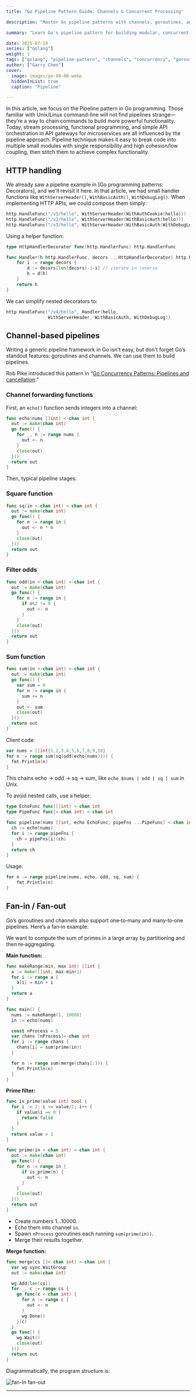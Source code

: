 ```yaml
---
title: "Go Pipeline Pattern Guide: Channels & Concurrent Processing"

description: "Master Go pipeline patterns with channels, goroutines, and fan-in/fan-out. Build concurrent data processing pipelines for scalable apps."

summary: "Learn Go's pipeline pattern for building modular, concurrent applications. Explore channel-based pipelines, HTTP middleware chains, and fan-in/fan-out patterns using goroutines for efficient data processing and stream operations."

date: 2025-07-10
series: ["Golang"]
weight: 1
tags: ["golang", "pipeline-pattern", "channels", "concurrency", "goroutines"]
author: ["Garry Chen"]
cover:
  image: images/go-09-00.webp
  hiddenInList: true
  caption: "Pipeline"

---
```



In this article, we focus on the Pipeline pattern in Go programming. Those familiar with Unix/Linux command-line will not find pipelines strange—they’re a way to chain commands to build more powerful functionality. Today, stream processing, functional programming, and simple API orchestration in API gateways for microservices are all influenced by the pipeline approach. Pipeline technique makes it easy to break code into multiple small modules with single responsibility and high cohesion/low coupling, then stitch them to achieve complex functionality.

## HTTP handling

We already saw a pipeline example in \[Go programming patterns: Decorators], and we'll revisit it here. In that article, we had small handler functions like `WithServerHeader()`, `WithBasicAuth()`, `WithDebugLog()`. When implementing HTTP APIs, we could compose them simply:

```go
http.HandleFunc("/v1/hello", WithServerHeader(WithAuthCookie(hello)))
http.HandleFunc("/v2/hello", WithServerHeader(WithBasicAuth(hello)))
http.HandleFunc("/v3/hello", WithServerHeader(WithBasicAuth(WithDebugLog(hello))))
```

Using a helper function:

```go
type HttpHandlerDecorator func(http.HandlerFunc) http.HandlerFunc

func Handler(h http.HandlerFunc, decors ...HttpHandlerDecorator) http.HandlerFunc {
    for i := range decors {
        d := decors[len(decors)-1-i] // iterate in reverse
        h = d(h)
    }
    return h
}
```

We can simplify nested decorators to:

```go
http.HandleFunc("/v4/hello", Handler(hello,
                WithServerHeader, WithBasicAuth, WithDebugLog))
```

## Channel-based pipelines

Writing a generic pipeline framework in Go isn't easy, but don't forget Go’s standout features: goroutines and channels. We can use them to build pipelines. 

Rob Pike introduced this pattern in “[Go Concurrency Patterns: Pipelines and cancellation](https://go.dev/blog/pipelines).”

### Channel forwarding functions

First, an `echo()` function sends integers into a channel:

```go
func echo(nums []int) <-chan int {
  out := make(chan int)
  go func() {
    for _, n := range nums {
      out <- n
    }
    close(out)
  }()
  return out
}
```

Then, typical pipeline stages:

### Square function

```go
func sq(in <-chan int) <-chan int {
  out := make(chan int)
  go func() {
    for n := range in {
      out <- n * n
    }
    close(out)
  }()
  return out
}
```

### Filter odds

```go
func odd(in <-chan int) <-chan int {
  out := make(chan int)
  go func() {
    for n := range in {
      if n%2 != 0 {
        out <- n
      }
    }
    close(out)
  }()
  return out
}
```

### Sum function

```go
func sum(in <-chan int) <-chan int {
  out := make(chan int)
  go func() {
    var sum = 0
    for n := range in {
      sum += n
    }
    out <- sum
    close(out)
  }()
  return out
}
```

Client code:

```go
var nums = []int{1,2,3,4,5,6,7,8,9,10}
for n := range sum(sq(odd(echo(nums)))) {
  fmt.Println(n)
}
```

This chains echo → odd → sq → sum, like `echo $nums | odd | sq | sum` in Unix.

To avoid nested calls, use a helper:

```go
type EchoFunc func([]int) <-chan int
type PipeFunc func(<-chan int) <-chan int

func pipeline(nums []int, echo EchoFunc, pipeFns ...PipeFunc) <-chan int {
  ch := echo(nums)
  for i := range pipeFns {
    ch = pipeFns[i](ch)
  }
  return ch
}
```

Usage:

```go
for n := range pipeline(nums, echo, odd, sq, sum) {
    fmt.Println(n)
}
```

## Fan‑in / Fan‑out

Go’s goroutines and channels also support one‑to‑many and many‑to‑one pipelines. Here’s a fan‑in example:

We want to compute the sum of primes in a large array by partitioning and then re‑aggregating.

**Main function:**

```go
func makeRange(min, max int) []int {
  a := make([]int, max-min+1)
  for i := range a {
    a[i] = min + i
  }
  return a
}

func main() {
  nums := makeRange(1, 10000)
  in := echo(nums)

  const nProcess = 5
  var chans [nProcess]<-chan int
  for i := range chans {
    chans[i] = sum(prime(in))
  }

  for n := range sum(merge(chans[:])) {
    fmt.Println(n)
  }
}
```

**Prime filter:**

```go
func is_prime(value int) bool {
  for i := 2; i <= value/2; i++ {
    if value%i == 0 {
      return false
    }
  }
  return value > 1
}

func prime(in <-chan int) <-chan int {
  out := make(chan int)
  go func() {
    for n := range in {
      if is_prime(n) {
        out <- n
      }
    }
    close(out)
  }()
  return out
}
```

* Create numbers 1…10000.
* Echo them into channel `in`.
* Spawn `nProcess` goroutines each running `sum(prime(in))`.
* Merge their results together.

**Merge function:**

```go
func merge(cs []<-chan int) <-chan int {
  var wg sync.WaitGroup
  out := make(chan int)

  wg.Add(len(cs))
  for _, c := range cs {
    go func(c <-chan int) {
      for n := range c {
        out <- n
      }
      wg.Done()
    }(c)
  }
  go func() {
    wg.Wait()
    close(out)
  }()
  return out
}
```

Diagrammatically, the program structure is:

![fan-in fan-out](images/go-09-01.png)

---

